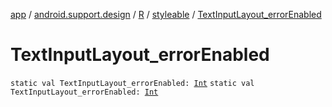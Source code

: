[app](../../../index.md) / [android.support.design](../../index.md) / [R](../index.md) / [styleable](index.md) / [TextInputLayout_errorEnabled](./-text-input-layout_error-enabled.md)

# TextInputLayout_errorEnabled

`static val TextInputLayout_errorEnabled: `[`Int`](https://kotlinlang.org/api/latest/jvm/stdlib/kotlin/-int/index.html)
`static val TextInputLayout_errorEnabled: `[`Int`](https://kotlinlang.org/api/latest/jvm/stdlib/kotlin/-int/index.html)